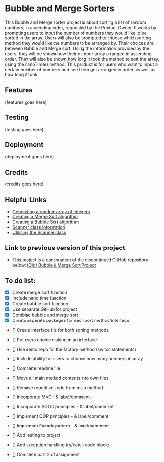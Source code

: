# Bubble and Merge Sorters
This Bubble and Merge sorter project is about sorting a list of random numbers, in ascending order, requested by the Product Owner.
It works by prompting users to input the number of numbers they would like to be sorted in the array.
Users will also be prompted to choose which sorting method they would like the numbers to be arranged by.
Their choices are between Bubble and Merge sort.
Using the information provided by the users, they will be shown how their number array arranged in ascending order.
They will also be shown how long it took the method to sort the array, using the nanoTime() method.
This product is for users who want to input a certain number of numbers and see them get arranged in order, as well as how long it took. 

## Features
(features goes here)

## Testing
(testing goes here)

## Deployment
(deployment goes here)

## Credits
(credits goes here)

## Helpful Links
- [Generating a random array of integers](https://www.tutorialspoint.com/generate-a-random-array-of-integers-in-java)
- [Creating a Merge Sort algorithm](https://www.geeksforgeeks.org/merge-sort/)
- [Creating a Bubble Sort algorithm](https://www.geeksforgeeks.org/bubble-sort/)
- [Scanner class information](https://www.w3schools.com/java/java_user_input.asp)
- [Utilising the Scanner class](https://www.w3schools.com/java/showjava.asp?filename=demo_api_scanner)

## Link to previous version of this project
- This project is a continuation of the discontinued GitHub repository below:
[(Old) Bubble & Merge Sort Project](https://github.com/VioletViolaVi/bubbleAndMergeSort)


## To do list:
- [x] Create merge sort function
- [x] Include nano time function
- [x] Create bubble sort function
- [x] Use separate GitHub for project
- [x] Combine bubble and merge sort
- [x] Create separate packages for each sort method/interface

- [] Create interface file for both sorting methods
- [] Put users choice making in an interface
- [] Use demo repo for the factory method (switch statements)
- [] Include ability for users to choose how many numbers in array

- [] Complete readme file

- [] Move all main method contents into own files
- [] Remove repetitive code from main method

- [] Incorporate MVC - & label/comment
- [] Incorporate SOLID principles - & label/comment
- [] Implement OOP principles - & label/comment
- [] Implement Facade pattern - & label/comment

- [] Add testing to project
- [] Add exception handling try/catch code blocks
- [] Complete part 2 of assignment
